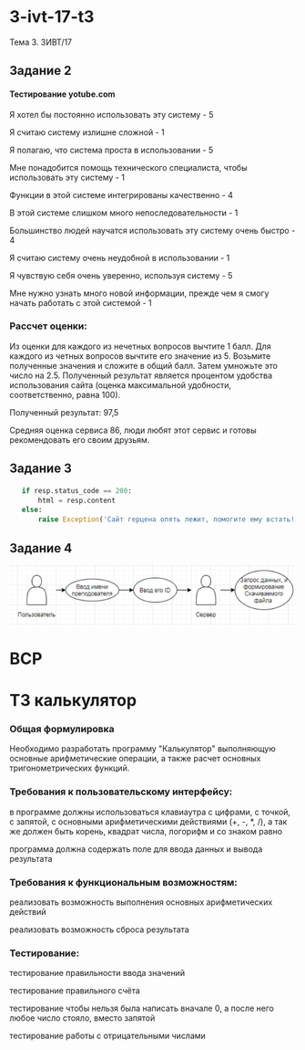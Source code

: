 # 3-ivt-17-t3
Тема 3. 3ИВТ/17

## Задание 2

#### Тестирование yotube.com

Я хотел бы постоянно использовать эту систему - 5

Я считаю систему излишне сложной - 1

Я полагаю, что система проста в использовании - 5

Мне понадобится помощь технического специалиста, чтобы использовать эту систему - 1

Функции в этой системе интегрированы качественно - 4

В этой системе слишком много непоследовательности - 1

Большинство людей научатся использовать эту систему очень быстро - 4

Я считаю систему очень неудобной в использовании - 1

Я чувствую себя очень уверенно, используя систему - 5

Мне нужно узнать много новой информации, прежде чем я смогу начать работать с этой системой - 1

### Рассчет оценки:
Из оценки для каждого из нечетных вопросов вычтите 1 балл. Для каждого из четных вопросов вычтите его значение из 5. Возьмите полученные значения и сложите в общий балл. Затем умножьте это число на 2.5. Полученный результат является процентом удобства использования сайта (оценка максимальной удобности, соответственно, равна 100).

Полученный результат: 97,5

Средняя оценка сервиса 86, люди любят этот сервис и готовы рекомендовать его своим друзьям.

## Задание 3
```python
   if resp.status_code == 200:
       html = resp.content
   else:
       raise Exception('Сайт герцена опять лежит, помогите ему встать!')
```
  
## Задание 4
![we](https://raw.githubusercontent.com/ctel-prj-mng/3-ivt-17-t3-CrazyKraken/master/%D0%A1%D0%BD%D0%B8%D0%BC%D0%BE%D0%BA1.PNG "we")

# ВСР

# ТЗ калькулятор

### Общая формулировка

Необходимо разработать программу "Калькулятор" выполняющую основные арифметические операции, а также расчет основных тригонометрических функций.

### Требования к пользовательскому интерфейсу:

в программе должны использоваться клавиаутра с цифрами, с точкой, с запятой, с основными арифметическими действиями (+, -, *, /), а так же должен быть корень, квадрат числа, логорифм и со знаком равно

программа должна содержать поле для ввода данных и вывода результата

### Требования к функциональным возможностям:

реализовать возможность выполнения основных арифметических действий

реализовать возможность сброса результата

### Тестирование:

тестирование правильности ввода значений

тестирование правильного счёта

тестирование чтобы нельзя была написать вначале 0, а после него любое число стояло, вместо запятой

тестирование работы с отрицательными числами
